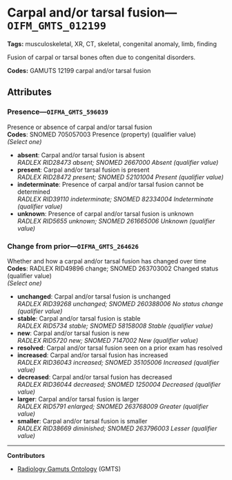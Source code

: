 # Carpal and/or tarsal fusion—`OIFM_GMTS_012199`

**Tags:** musculoskeletal, XR, CT, skeletal, congenital anomaly, limb, finding

Fusion of carpal or tarsal bones often due to congenital disorders.

**Codes:** GAMUTS 12199 carpal and/or tarsal fusion

## Attributes

### Presence—`OIFMA_GMTS_596039`

Presence or absence of carpal and/or tarsal fusion  
**Codes**: SNOMED 705057003 Presence (property) (qualifier value)  
*(Select one)*

- **absent**: Carpal and/or tarsal fusion is absent  
_RADLEX RID28473 absent; SNOMED 2667000 Absent (qualifier value)_
- **present**: Carpal and/or tarsal fusion is present  
_RADLEX RID28472 present; SNOMED 52101004 Present (qualifier value)_
- **indeterminate**: Presence of carpal and/or tarsal fusion cannot be determined  
_RADLEX RID39110 indeterminate; SNOMED 82334004 Indeterminate (qualifier value)_
- **unknown**: Presence of carpal and/or tarsal fusion is unknown  
_RADLEX RID5655 unknown; SNOMED 261665006 Unknown (qualifier value)_

### Change from prior—`OIFMA_GMTS_264626`

Whether and how a carpal and/or tarsal fusion has changed over time  
**Codes**: RADLEX RID49896 change; SNOMED 263703002 Changed status (qualifier value)  
*(Select one)*

- **unchanged**: Carpal and/or tarsal fusion is unchanged  
_RADLEX RID39268 unchanged; SNOMED 260388006 No status change (qualifier value)_
- **stable**: Carpal and/or tarsal fusion is stable  
_RADLEX RID5734 stable; SNOMED 58158008 Stable (qualifier value)_
- **new**: Carpal and/or tarsal fusion is new  
_RADLEX RID5720 new; SNOMED 7147002 New (qualifier value)_
- **resolved**: Carpal and/or tarsal fusion seen on a prior exam has resolved  
- **increased**: Carpal and/or tarsal fusion has increased  
_RADLEX RID36043 increased; SNOMED 35105006 Increased (qualifier value)_
- **decreased**: Carpal and/or tarsal fusion has decreased  
_RADLEX RID36044 decreased; SNOMED 1250004 Decreased (qualifier value)_
- **larger**: Carpal and/or tarsal fusion is larger  
_RADLEX RID5791 enlarged; SNOMED 263768009 Greater (qualifier value)_
- **smaller**: Carpal and/or tarsal fusion is smaller  
_RADLEX RID38669 diminished; SNOMED 263796003 Lesser (qualifier value)_

---

**Contributors**

- [Radiology Gamuts Ontology](https://gamuts.net/) (GMTS)